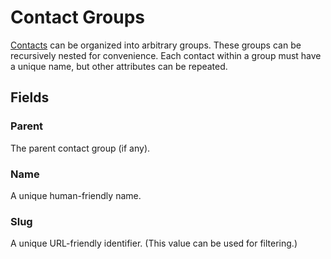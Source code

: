 # Contact Groups

[Contacts](./contact.md) can be organized into arbitrary groups. These groups can be recursively nested for convenience. Each contact within a group must have a unique name, but other attributes can be repeated.

## Fields

### Parent

The parent contact group (if any).

### Name

A unique human-friendly name.

### Slug

A unique URL-friendly identifier. (This value can be used for filtering.)
